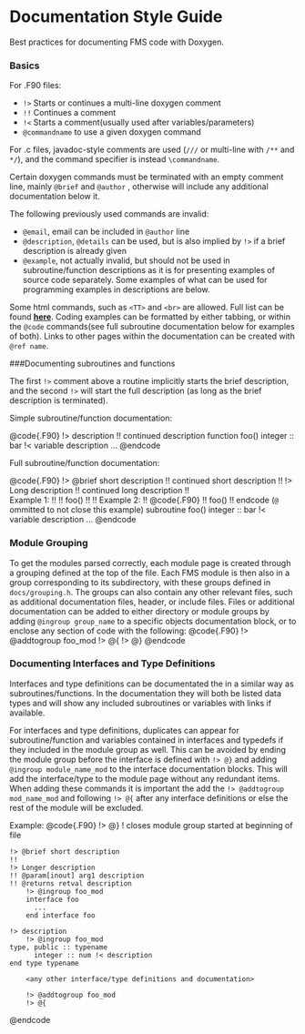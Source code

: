 # Documentation Style Guide

Best practices for documenting FMS code with Doxygen.

### Basics

For .F90 files:
- `!>` Starts or continues a multi-line doxygen comment
- `!!` Continues a comment
- `!<` Starts a comment(usually used after variables/parameters)
- `@commandname` to use a given doxygen command

For .c files, javadoc-style comments are used (`///` or multi-line with `/**` and `*/`), and the command specifier is instead `\commandname`.

Certain doxygen commands must be terminated with an empty comment line, mainly `@brief` and `@author`
, otherwise will include any additional documentation below it.

The following previously used commands are invalid:
- `@email`, email can be included in `@author` line
- `@description`, `@details` can be used, but is also implied by `!>` if a brief description is already given
- `@example`, not actually invalid, but should not be used in subroutine/function descriptions as it is for presenting examples of source code separately. Some examples of what can be used for programming examples in descriptions are below.

Some html commands, such as `<TT>` and `<br>` are allowed. Full list can be found
[**here**](https://www.doxygen.nl/manual/htmlcmds.html). Coding examples can be formatted by
either tabbing, or within the `@code` commands(see full subroutine documentation
below for examples of both). Links to other pages within the documentation can be created with
`@ref name`.

###Documenting subroutines and functions

The first `!>` comment above a routine implicitly starts the brief description, and the second `!>`
will start the full description (as long as the brief description is terminated).

Simple subroutine/function documentation:

@code{.F90}
	!> description
	!! continued description
        function foo()
	  integer :: bar !< variable description
          ...
@endcode

Full subroutine/function documentation:

@code{.F90}
	!> @brief short description
	!! continued short description
	!!
	!> Long description
	!! continued long description
	!! <br>Example 1:
	!!
	!! 		foo()
	!!
	!! Example 2:
	!! @code{.F90}
	!! foo()
	!! endcode (`@` ommitted to not close this example)
	subroutine foo()
	  integer :: bar !< variable description
	  ...
@endcode

### Module Grouping
To get the modules parsed correctly, each module page is created through a grouping defined at the
top of the file. Each FMS module is then also in a group corresponding to its subdirectory, with
these groups defined in `docs/grouping.h`. The groups can also contain any other relevant
files, such as additional documentation files, header, or include files.  Files or additional
documentation can be added to either directory or module groups by adding `@ingroup group_name`
to a specific objects documentation block, or to enclose any section of code with the following:
@code{.F90}
	!> @addtogroup foo_mod
        !> @{
        <any documented code within here will be included in foo_mod>
        !> @} 
@endcode

### Documenting Interfaces and Type Definitions

Interfaces and type definitions can be documentated the in a similar way as subroutines/functions.
In the documentation they will both be listed data types and will show any included subroutines
or variables with links if available. 

For interfaces and type definitions, duplicates can appear for subroutine/function and variables 
contained in interfaces and typedefs if they included in the module group as well. 
This can be avoided by ending the module group before the
interface is defined with `!> @}` and adding `@ingroup module_name_mod` to the interface
documentation blocks. This will add the interface/type to the module page without any redundant
items. When adding these commands it is important the add the `!> @addtogroup mod_name_mod` and
following `!> @{` after any interface definitions or else the rest of the module will be excluded.

Example:
@code{.F90}
        !> @}
        ! closes module group started at beginning of file 
    
	!> @brief short description
	!!
	!> Longer description
	!! @param[inout] arg1 description
	!! @returns retval description
        !> @ingroup foo_mod
        interface foo
          ...
        end interface foo
            
	!> description
        !> @ingroup foo_mod
	type, public :: typename
    	  integer :: num !< description
	end type typename

        <any other interface/type definitions and documentation>
 
        !> @addtogroup foo_mod
        !> @{
@endcode

